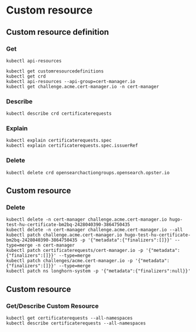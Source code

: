 # Custom resource

## Custom resource definition

### Get

```shell
kubectl api-resources
```

```shell
kubectl get customresourcedefinitions
kubectl get crd
kubectl api-resources --api-group=cert-manager.io
kubectl get challenge.acme.cert-manager.io -n cert-manager
```

### Describe

```shell
kubectl describe crd certificaterequests
```

### Explain

```shell
kubectl explain certificaterequests.spec
kubectl explain certificaterequests.spec.issuerRef
```

### Delete

```shell
kubectl delete crd opensearchactiongroups.opensearch.opster.io
```
## Custom resource

### Delete

```shell
kubectl delete -n cert-manager challenge.acme.cert-manager.io hugo-test-hu-certificate-bm2bq-2428040390-3864750435
kubectl delete -n cert-manager challenge.acme.cert-manager.io --all
kubectl patch challenge.acme.cert-manager.io hugo-test-hu-certificate-bm2bq-2428040390-3864750435 -p '{"metadata":{"finalizers":[]}}' --type=merge -n cert-manager 
kubectl patch certificaterequests/cert-manager.io -p '{"metadata":{"finalizers":[]}}' --type=merge
kubectl patch challenges/acme.cert-manager.io -p '{"metadata":{"finalizers":[]}}' --type=merge
kubectl patch ns longhorn-system -p '{"metadata":{"finalizers":null}}'
```

## Custom resource

### Get/Describe Custom Resource

```shell
kubectl get certificaterequests --all-namespaces
kubectl describe certificaterequests --all-namespaces
```
